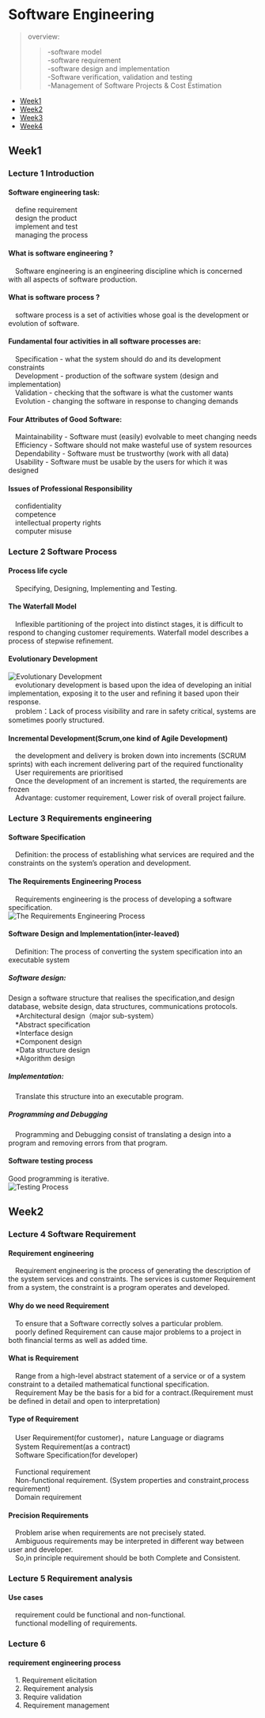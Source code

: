 # Software Engineering  

> overview:  
>> -software model  
>> -software requirement  
>> -software design and implementation  
>> -Software verification, validation and testing  
>> -Management of Software Projects & Cost Estimation


* [Week1](#1)
* [Week2](#2)
* [Week3](#3)
* [Week4](#4)



<h2 id="1">Week1</h2>

### Lecture 1  Introduction  
#### Software engineering task:
&#8195;define requirement  
&#8195;design the product  
&#8195;implement and test  
&#8195;managing the process  

#### What is software engineering ?
&#8195;Software engineering is an engineering discipline which is concerned with all aspects of software production.  
  
#### What is software process ?
&#8195;software process is a set of activities whose goal is the development or evolution of software.  

#### Fundamental four activities in all software processes are:
&#8195;Specification - what the system should do and its development constraints  
&#8195;Development - production of the software system (design and implementation)  
&#8195;Validation - checking that the software is what the customer wants  
&#8195;Evolution - changing the software in response to changing demands  

#### Four Attributes of Good Software: 
&#8195;Maintainability - Software must (easily) evolvable to meet changing needs   
&#8195;Efficiency - Software should not make wasteful use of system resources  
&#8195;Dependability - Software must be trustworthy (work with all data)  
&#8195;Usability - Software must be usable by the users for which it was designed  

#### Issues of Professional Responsibility
&#8195;confidentiality  
&#8195;competence  
&#8195;intellectual property rights  
&#8195;computer misuse  

### Lecture 2  Software Process  
#### Process life cycle
&#8195;Specifying, Designing, Implementing and Testing.

#### The Waterfall Model  
&#8195;Inflexible partitioning of the project into distinct stages, it is difficult to respond to changing customer requirements. Waterfall model describes a process of stepwise refinement.  

#### Evolutionary Development  
![Evolutionary Development](https://s1.ax1x.com/2020/10/15/0ohgF1.md.png)  
&#8195;evolutionary development is based upon the idea of developing an initial implementation, exposing it to the user and refining it based upon their response.  
&#8195;problem：Lack of process visibility and rare in safety critical, systems are sometimes poorly structured.  

#### Incremental Development(Scrum,one kind of Agile Development)
&#8195;the development and delivery is broken down into increments (SCRUM sprints) with each increment delivering part of the required functionality  
&#8195;User requirements are prioritised  
&#8195;Once the development of an increment is started, the requirements are frozen  
&#8195;Advantage: customer requirement, Lower risk of overall project failure.  

### Lecture 3  Requirements engineering  

#### Software Specification
&#8195;Definition: the process of establishing what services are required and the constraints on the system’s operation and development.  

#### The Requirements Engineering Process
&#8195;Requirements engineering is the process of developing a software specification.    
![The Requirements Engineering Process](https://s1.ax1x.com/2020/10/16/0H9hP1.md.png)  

#### Software Design and Implementation(inter-leaved)
&#8195;Definition: The process of converting the system specification into an executable system    
##### Software design:
Design a software structure that realises the specification,and design database, website design, data structures, communications protocols.  
&#8195;*Architectural design（major sub-system）  
&#8195;*Abstract specification  
&#8195;*Interface design  
&#8195;*Component design  
&#8195;*Data structure design  
&#8195;*Algorithm design  

##### Implementation:
&#8195;Translate this structure into an executable program.  

##### Programming and Debugging
&#8195;Programming and Debugging consist of translating a design into a program and removing errors from that program.  

#### Software testing process 
Good programming is iterative.  
![Testing Process](https://pic.downk.cc/item/5f8924341cd1bbb86b63ffcb.png)  

<h2 id="2">Week2</h2>  

### Lecture 4  Software Requirement
#### Requirement engineering 
&#8195;Requirement engineering is the process of generating the description of the system services and constraints. The services is customer Requirement from a system, the constraint is a program operates and developed.  
#### Why do we need Requirement 
&#8195;To ensure that a Software correctly solves a particular problem.  
&#8195;poorly defined Requirement can cause major problems to a project in both financial terms as well as added time.  

#### What is Requirement 
&#8195;Range from a high-level abstract statement of a service or of a system constraint to a detailed mathematical functional specification.  
&#8195;Requirement May be the basis for a bid for a contract.(Requirement must be defined in detail and open to interpretation)  

#### Type of Requirement 
&#8195;User Requirement(for customer)，nature Language or diagrams    
&#8195;System Requirement(as a contract)  
&#8195;Software Specification(for developer)   
&#8195;  
&#8195;Functional requirement  
&#8195;Non-functional requirement. (System properties and constraint,process requirement)    
&#8195;Domain requirement  

#### Precision Requirements 
&#8195;Problem arise when requirements are not precisely stated.  
&#8195;Ambiguous requirements may be interpreted in different way between user and developer.  
&#8195;So,in principle requirement should be both Complete and Consistent.

### Lecture 5  Requirement analysis
####  Use cases
&#8195;requirement could be functional and non-functional.  
&#8195;functional modelling of requirements.  



### Lecture 6  
####  requirement engineering process 
&#8195;1. Requirement elicitation  
&#8195;2. Requirement analysis  
&#8195;3. Require validation  
&#8195;4. Requirement management  

